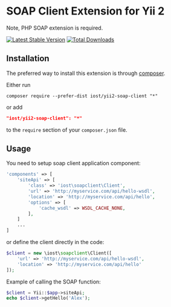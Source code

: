 SOAP Client Extension for Yii 2
==============================

Note, PHP SOAP extension is required.

[![Latest Stable Version](https://poser.pugx.org/iost/yii2-soap-client/v/stable.png)](https://packagist.org/packages/iost/yii2-soap-client)
[![Total Downloads](https://poser.pugx.org/iost/yii2-soap-client/downloads.png)](https://packagist.org/packages/iost/yii2-soap-client)

Installation
------------

The preferred way to install this extension is through [composer](http://getcomposer.org/download/).

Either run

```
composer require --prefer-dist iost/yii2-soap-client "*"
```

or add

```json
"iost/yii2-soap-client": "*"
```

to the `require` section of your `composer.json` file.

Usage
-----

You need to setup soap client application component:

```php
'components' => [
    'siteApi' => [
        'class' => 'iost\soapclient\Client',
        'url' => 'http://myservice.com/api/hello-wsdl',
        'location' => 'http://myservice.com/api/hello',
        'options' => [
            'cache_wsdl' => WSDL_CACHE_NONE,
        ],
    ]
    ...
]
```

or define the client directly in the code:

```php
$client = new \iost\soapclient\Client([
    'url' => 'http://myservice.com/api/hello-wsdl',
    'location' => 'http://myservice.com/api/hello'
]);
```

Example of calling the SOAP function:

```php
$client = Yii::$app->siteApi;
echo $client->getHello('Alex');
```
